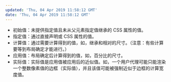 ```yaml
---
updated: 'Thu, 04 Apr 2019 11:58:12 GMT'
date: 'Thu, 04 Apr 2019 11:58:12 GMT'
---
```


-   初始值：未提供指定值且未从父元素指定值继承的 CSS 属性的值。
-   指定值：通过直接声明或 CSS 属性的值。
-   计算值：通过需要计算得到的值，如，继承和相对的尺寸。（注意：有些计算要等到布局确定才能进行。）
-   应用值：布局确定后计算得到的值，如，百分比的尺寸。
-   实际值：实际值是应用值被应用后的近似值。如，一个用户代理可能只能渲染一个整数像素值的边框（实际值），并且该值可能被强制近似于边框的计算宽度值。
